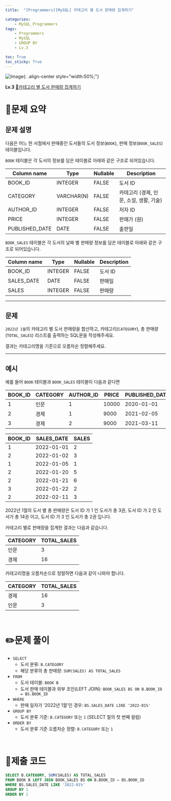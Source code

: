 ```yaml
---
title:  "[Programmers][MySQL] 카테고리 별 도서 판매량 집계하기"

categories: 
    - MySQL_Programmers
tags: 
    - Programmers
    - MySQL
    - GROUP BY
    - Lv.3

toc: True
toc_sticky: True
---
```

![Image](https://github.com/user-attachments/assets/61171657-416b-4bc4-a74a-f29ecd4b43b5){: .align-center style="width:50%;"}

**Lv.3**
[🔗카테고리 별 도서 판매량 집계하기](https://school.programmers.co.kr/learn/courses/30/lessons/144855)

# 📝문제 요약
## 문제 설명

다음은 어느 한 서점에서 판매중인 도서들의 도서 정보(`BOOK`), 판매 정보(`BOOK_SALES`) 테이블입니다.

`BOOK` 테이블은 각 도서의 정보를 담은 테이블로 아래와 같은 구조로 되어있습니다.

| Column name | Type | Nullable | Description |
| --- | --- | --- | --- |
| BOOK_ID | INTEGER | FALSE | 도서 ID |
| CATEGORY | VARCHAR(N) | FALSE | 카테고리 (경제, 인문, 소설, 생활, 기술) |
| AUTHOR_ID | INTEGER | FALSE | 저자 ID |
| PRICE | INTEGER | FALSE | 판매가 (원) |
| PUBLISHED_DATE | DATE | FALSE | 출판일 |

`BOOK_SALES` 테이블은 각 도서의 날짜 별 판매량 정보를 담은 테이블로 아래와 같은 구조로 되어있습니다.

| Column name | Type | Nullable | Description |
| --- | --- | --- | --- |
| BOOK_ID | INTEGER | FALSE | 도서 ID |
| SALES_DATE | DATE | FALSE | 판매일 |
| SALES | INTEGER | FALSE | 판매량 |

---

## 문제

`2022년 1월`의 카테고리 별 도서 판매량을 합산하고, 카테고리(`CATEGORY`), 총 판매량(`TOTAL_SALES`) 리스트를 출력하는 SQL문을 작성해주세요.

결과는 카테고리명을 기준으로 오름차순 정렬해주세요.

---

## 예시

예를 들어 `BOOK` 테이블과 `BOOK_SALES` 테이블이 다음과 같다면

| BOOK_ID | CATEGORY | AUTHOR_ID | PRICE | PUBLISHED_DATE |
| --- | --- | --- | --- | --- |
| 1 | 인문 | 1 | 10000 | 2020-01-01 |
| 2 | 경제 | 1 | 9000 | 2021-02-05 |
| 3 | 경제 | 2 | 9000 | 2021-03-11 |

| BOOK_ID | SALES_DATE | SALES |
| --- | --- | --- |
| 1 | 2022-01-01 | 2 |
| 2 | 2022-01-02 | 3 |
| 1 | 2022-01-05 | 1 |
| 2 | 2022-01-20 | 5 |
| 2 | 2022-01-21 | 6 |
| 3 | 2022-01-22 | 2 |
| 2 | 2022-02-11 | 3 |

2022년 1월의 도서 별 총 판매량은 도서 ID 가 1 인 도서가 총 3권, 도서 ID 가 2 인 도서가 총 14권 이고, 도서 ID 가 3 인 도서가 총 2권 입니다.

카테고리 별로 판매량을 집계한 결과는 다음과 같습니다.

| CATEGORY | TOTAL_SALES |
| --- | --- |
| 인문 | 3 |
| 경제 | 16 |

카테고리명을 오름차순으로 정렬하면 다음과 같이 나와야 합니다.

| CATEGORY | TOTAL_SALES |
| --- | --- |
| 경제 | 16 |
| 인문 | 3 |


<br>

# ✏️문제 풀이

- `SELECT`
    - 도서 분류: `B.CATEGORY`
    - 해당 분류의 총 판매량: `SUM(SALES) AS TOTAL_SALES`
- `FROM`
    - 도서 테이블: `BOOK B`
    - 도서 판매 테이블과 외부 조인(LEFT JOIN): `BOOK_SALES BS ON B.BOOK_ID = BS.BOOK_ID`
- `WHERE`
    - 판매 일자가 '2022년 1월'인 경우: `BS.SALES_DATE LIKE '2022-01%'`
- `GROUP BY`
    - 도서 분류 기준: `B.CATEGORY` 또는 `1` (SELECT 절의 첫 번째 컬럼)
- `ORDER BY`
    - 도서 분류 기준 오름차순 정렬: `B.CATEGORY` 또는 `1`

<br>

# 💯제출 코드

```sql
SELECT B.CATEGORY, SUM(SALES) AS TOTAL_SALES
FROM BOOK B LEFT JOIN BOOK_SALES BS ON B.BOOK_ID = BS.BOOK_ID
WHERE BS.SALES_DATE LIKE '2022-01%'
GROUP BY 1
ORDER BY 1
```